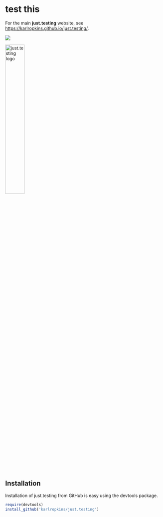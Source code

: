 
<!-- Edit the README.Rmd only!!! The README.md is generated automatically from README.Rmd. -->

# test this

For the main **just.testing** website, see
<https://karlropkins.github.io/just.testing/>.

![](http://cranlogs.r-pkg.org/badges/grand-total/just.testing)

<img src="docs/images/danbo023.jpg" alt="just.testing logo" width="35%" />

## Installation

Installation of just.testing from GitHub is easy using the devtools
package.

``` r
require(devtools)
install_github('karlropkins/just.testing')
```
